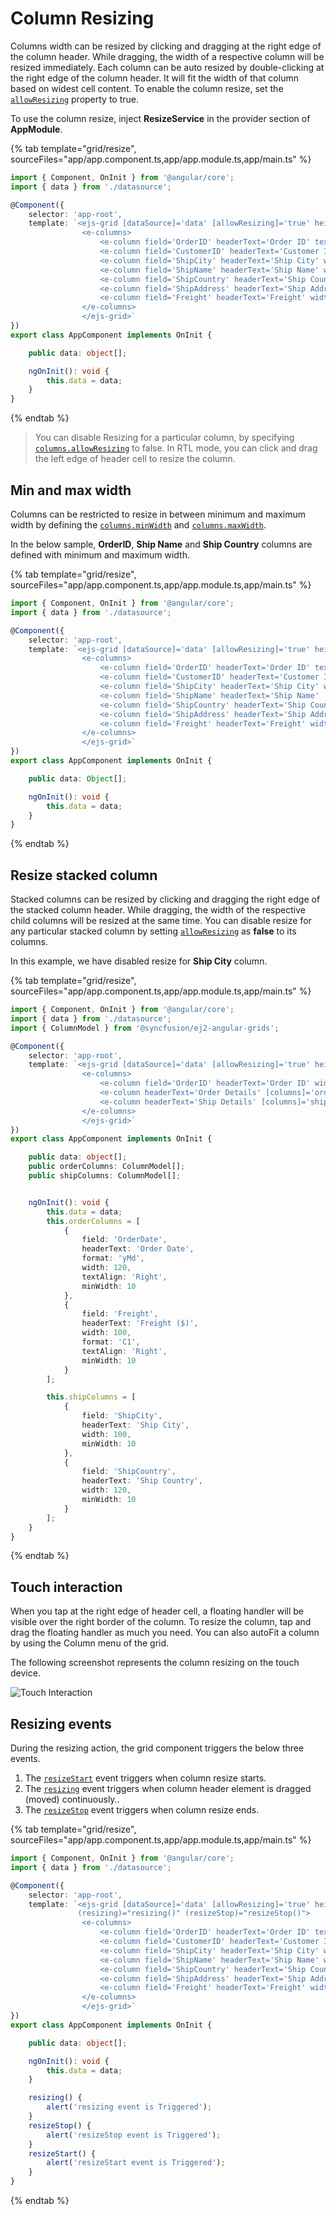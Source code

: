 # Column Resizing

Columns width can be resized by clicking and dragging at the right edge of the column header.
While dragging, the width of a respective column will be resized immediately.
Each column can be auto resized by double-clicking at the right edge of the column header.
It will fit the width of that column based on widest cell content.
To enable the column resize, set the [`allowResizing`](../../api/grid/#allowresizing) property to true.

To use the column resize, inject **ResizeService** in the provider section of **AppModule**.

{% tab template="grid/resize", sourceFiles="app/app.component.ts,app/app.module.ts,app/main.ts" %}

```typescript
import { Component, OnInit } from '@angular/core';
import { data } from './datasource';

@Component({
    selector: 'app-root',
    template: `<ejs-grid [dataSource]='data' [allowResizing]='true' height='315px'>
                <e-columns>
                    <e-column field='OrderID' headerText='Order ID' textAlign='Right' width=100></e-column>
                    <e-column field='CustomerID' headerText='Customer ID' width=120></e-column>
                    <e-column field='ShipCity' headerText='Ship City' width=100></e-column>
                    <e-column field='ShipName' headerText='Ship Name' width=80></e-column>
                    <e-column field='ShipCountry' headerText='Ship Country' textAlign='Right' width=100></e-column>
                    <e-column field='ShipAddress' headerText='Ship Address' width=120></e-column>
                    <e-column field='Freight' headerText='Freight' width=80></e-column>
                </e-columns>
                </ejs-grid>`
})
export class AppComponent implements OnInit {

    public data: object[];

    ngOnInit(): void {
        this.data = data;
    }
}

```

{% endtab %}

> You can disable Resizing for a particular column,
by specifying [`columns.allowResizing`](../../api/grid/columnDirective/#allowresizing) to false.
> In RTL mode, you can click and drag the left edge of header cell to resize the column.

## Min and max width

Columns can be restricted to resize in between minimum and maximum width by defining the
[`columns.minWidth`](../../api/grid/columnDirective/#minwidth) and [`columns.maxWidth`](../../api/grid/columnDirective/#maxwidth).

In the below sample, **OrderID**, **Ship Name** and **Ship Country** columns are defined with minimum and maximum width.

{% tab template="grid/resize", sourceFiles="app/app.component.ts,app/app.module.ts,app/main.ts" %}

```typescript
import { Component, OnInit } from '@angular/core';
import { data } from './datasource';

@Component({
    selector: 'app-root',
    template: `<ejs-grid [dataSource]='data' [allowResizing]='true' height='315px'>
                <e-columns>
                    <e-column field='OrderID' headerText='Order ID' textAlign='Right' minWidth= 100 width=150 maxWidth=250 ></e-column>
                    <e-column field='CustomerID' headerText='Customer ID' width=120></e-column>
                    <e-column field='ShipCity' headerText='Ship City' width=100></e-column>
                    <e-column field='ShipName' headerText='Ship Name'  minWidth= 150 width=200 maxWidth=300></e-column>
                    <e-column field='ShipCountry' headerText='Ship Country' textAlign='Right'  minWidth= 120 width=150 maxWidth=280></e-column>
                    <e-column field='ShipAddress' headerText='Ship Address' width=120></e-column>
                    <e-column field='Freight' headerText='Freight' width=80></e-column>
                </e-columns>
                </ejs-grid>`
})
export class AppComponent implements OnInit {

    public data: Object[];

    ngOnInit(): void {
        this.data = data;
    }
}

```

{% endtab %}

## Resize stacked column

Stacked columns can be resized by clicking and dragging the right edge of the stacked column header. While dragging, the width of the respective child columns will be resized at the same time. You can disable resize for any particular stacked column by setting [`allowResizing`](../../api/grid/columnDirective/#allowresizing) as **false** to its columns.

In this example, we have disabled resize for **Ship City** column.

{% tab template="grid/resize", sourceFiles="app/app.component.ts,app/app.module.ts,app/main.ts" %}

```typescript
import { Component, OnInit } from '@angular/core';
import { data } from './datasource';
import { ColumnModel } from '@syncfusion/ej2-angular-grids';

@Component({
    selector: 'app-root',
    template: `<ejs-grid [dataSource]='data' [allowResizing]='true' height='315px'>
                <e-columns>
                    <e-column field='OrderID' headerText='Order ID' width='100' textAlign="Center" minWidth=10></e-column>
                    <e-column headerText='Order Details' [columns]='orderColumns'></e-column>
                    <e-column headerText='Ship Details' [columns]='shipColumns'></e-column>
                </e-columns>
                </ejs-grid>`
})
export class AppComponent implements OnInit {

    public data: object[];
    public orderColumns: ColumnModel[];
    public shipColumns: ColumnModel[];


    ngOnInit(): void {
        this.data = data;
        this.orderColumns = [
            {
                field: 'OrderDate',
                headerText: 'Order Date',
                format: 'yMd',
                width: 120,
                textAlign: 'Right',
                minWidth: 10
            },
            {
                field: 'Freight',
                headerText: 'Freight ($)',
                width: 100,
                format: 'C1',
                textAlign: 'Right',
                minWidth: 10
            }
        ];

        this.shipColumns = [
            {
                field: 'ShipCity',
                headerText: 'Ship City',
                width: 100,
                minWidth: 10
            },
            {
                field: 'ShipCountry',
                headerText: 'Ship Country',
                width: 120,
                minWidth: 10
            }
        ];
    }
}

```

{% endtab %}

## Touch interaction

When you tap at the right edge of header cell, a floating handler will be visible over the right border of the column.
To resize the column, tap and drag the floating handler as much you need. You can also autoFit a column by using the Column menu of the grid.

The following screenshot represents the column resizing on the touch device.

![Touch Interaction](../images/column-resizing.jpg)

## Resizing events

During the resizing action, the grid component triggers the below three events.

1. The [`resizeStart`](../../api/grid/#resizestart) event triggers when column resize starts.
2. The [`resizing`](../../api/grid/#resizing) event triggers when column header element is dragged (moved) continuously..
3. The [`resizeStop`](../../api/grid/#resizestop) event triggers when column resize ends.

{% tab template="grid/resize", sourceFiles="app/app.component.ts,app/app.module.ts,app/main.ts" %}

```typescript
import { Component, OnInit } from '@angular/core';
import { data } from './datasource';

@Component({
    selector: 'app-root',
    template: `<ejs-grid [dataSource]='data' [allowResizing]='true' height='315px' (resizeStart)="resizeStart()"
               (resizing)="resizing()" (resizeStop)="resizeStop()">
                <e-columns>
                    <e-column field='OrderID' headerText='Order ID' textAlign='Right' width=100></e-column>
                    <e-column field='CustomerID' headerText='Customer ID' width=120></e-column>
                    <e-column field='ShipCity' headerText='Ship City' width=100></e-column>
                    <e-column field='ShipName' headerText='Ship Name' width=80></e-column>
                    <e-column field='ShipCountry' headerText='Ship Country' textAlign='Right' width=100></e-column>
                    <e-column field='ShipAddress' headerText='Ship Address' width=120></e-column>
                    <e-column field='Freight' headerText='Freight' width=80></e-column>
                </e-columns>
                </ejs-grid>`
})
export class AppComponent implements OnInit {

    public data: object[];

    ngOnInit(): void {
        this.data = data;
    }

    resizing() {
        alert('resizing event is Triggered');
    }
    resizeStop() {
        alert('resizeStop event is Triggered');
    }
    resizeStart() {
        alert('resizeStart event is Triggered');
    }
}

```

{% endtab %}
